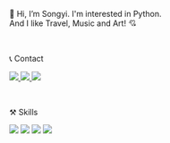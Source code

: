 👋 Hi, I’m Songyi. I'm interested in Python.  
And I like Travel, Music and Art! 💘  

<br/>

📞 Contact  
  
<a href="https://yoppie.tistory.com/"> <img src="https://img.shields.io/badge/Tistory-000000?style=flat-square&logo=Tistory&logoColor=white"/> </a> <a href="https://www.linkedin.com/in/songyi97/"> <img src="https://img.shields.io/badge/Linkedin-0A66C2?style=flat-square&logo=Linkedin&logoColor=white"/> </a> <img src="https://img.shields.io/badge/o3osongsong@gmail.com-EA4335?style=flat-square&logo=Gmail&logoColor=white"/>

<br/>

⚒️ Skills  
  
<img src="https://img.shields.io/badge/Tableau-E97627?style=flat-square&logo=Tableau&logoColor=white"/> <img src="https://img.shields.io/badge/Python-3766AB?style=flat-square&logo=Python&logoColor=white"/> <img src="https://img.shields.io/badge/Jupyter-F37626?style=flat-square&logo=Jupyter&logoColor=white"/> <img src="https://img.shields.io/badge/R-276DC3?style=flat-square&logo=R&logoColor=white"/>


<!---
two-song/two-song is a ✨ special ✨ repository because its `README.md` (this file) appears on your GitHub profile.
You can click the Preview link to take a look at your changes.
--->
